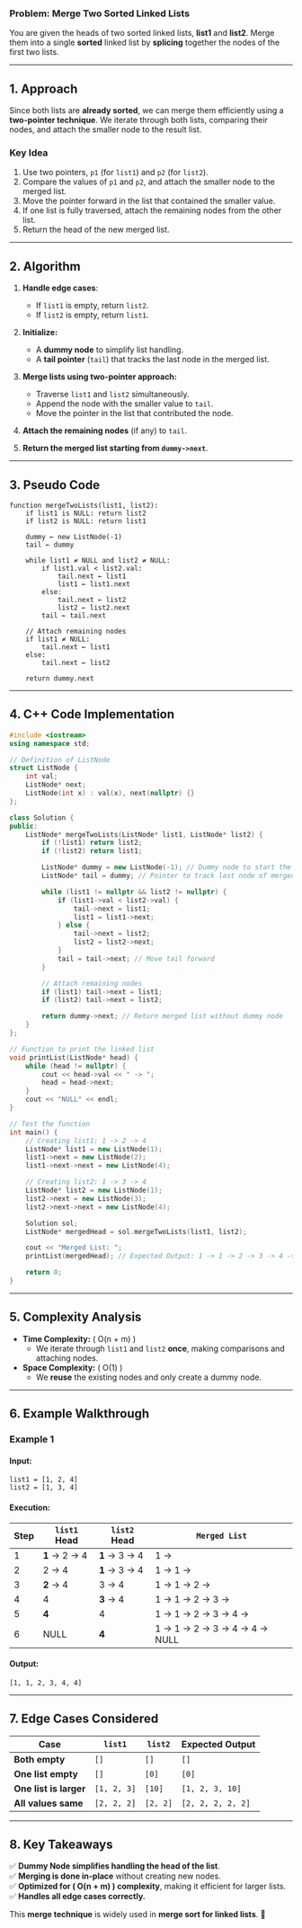 ### **Problem: Merge Two Sorted Linked Lists**
You are given the heads of two sorted linked lists, **list1** and **list2**. Merge them into a single **sorted** linked list by **splicing** together the nodes of the first two lists.

---

## **1. Approach**
Since both lists are **already sorted**, we can merge them efficiently using a **two-pointer technique**. We iterate through both lists, comparing their nodes, and attach the smaller node to the result list.

### **Key Idea**
1. Use two pointers, `p1` (for `list1`) and `p2` (for `list2`).
2. Compare the values of `p1` and `p2`, and attach the smaller node to the merged list.
3. Move the pointer forward in the list that contained the smaller value.
4. If one list is fully traversed, attach the remaining nodes from the other list.
5. Return the head of the new merged list.

---

## **2. Algorithm**
1. **Handle edge cases**:
   - If `list1` is empty, return `list2`.
   - If `list2` is empty, return `list1`.

2. **Initialize:**
   - A **dummy node** to simplify list handling.
   - A **tail pointer** (`tail`) that tracks the last node in the merged list.

3. **Merge lists using two-pointer approach:**
   - Traverse `list1` and `list2` simultaneously.
   - Append the node with the smaller value to `tail`.
   - Move the pointer in the list that contributed the node.

4. **Attach the remaining nodes** (if any) to `tail`.

5. **Return the merged list starting from `dummy->next`**.

---

## **3. Pseudo Code**
```
function mergeTwoLists(list1, list2):
    if list1 is NULL: return list2
    if list2 is NULL: return list1

    dummy ← new ListNode(-1)
    tail ← dummy

    while list1 ≠ NULL and list2 ≠ NULL:
        if list1.val < list2.val:
            tail.next ← list1
            list1 ← list1.next
        else:
            tail.next ← list2
            list2 ← list2.next
        tail ← tail.next

    // Attach remaining nodes
    if list1 ≠ NULL:
        tail.next ← list1
    else:
        tail.next ← list2

    return dummy.next
```

---

## **4. C++ Code Implementation**
```cpp
#include <iostream>
using namespace std;

// Definition of ListNode
struct ListNode {
    int val;
    ListNode* next;
    ListNode(int x) : val(x), next(nullptr) {}
};

class Solution {
public:
    ListNode* mergeTwoLists(ListNode* list1, ListNode* list2) {
        if (!list1) return list2;
        if (!list2) return list1;

        ListNode* dummy = new ListNode(-1); // Dummy node to start the new list
        ListNode* tail = dummy; // Pointer to track last node of merged list

        while (list1 != nullptr && list2 != nullptr) {
            if (list1->val < list2->val) {
                tail->next = list1;
                list1 = list1->next;
            } else {
                tail->next = list2;
                list2 = list2->next;
            }
            tail = tail->next; // Move tail forward
        }

        // Attach remaining nodes
        if (list1) tail->next = list1;
        if (list2) tail->next = list2;

        return dummy->next; // Return merged list without dummy node
    }
};

// Function to print the linked list
void printList(ListNode* head) {
    while (head != nullptr) {
        cout << head->val << " -> ";
        head = head->next;
    }
    cout << "NULL" << endl;
}

// Test the function
int main() {
    // Creating list1: 1 -> 2 -> 4
    ListNode* list1 = new ListNode(1);
    list1->next = new ListNode(2);
    list1->next->next = new ListNode(4);

    // Creating list2: 1 -> 3 -> 4
    ListNode* list2 = new ListNode(1);
    list2->next = new ListNode(3);
    list2->next->next = new ListNode(4);

    Solution sol;
    ListNode* mergedHead = sol.mergeTwoLists(list1, list2);

    cout << "Merged List: ";
    printList(mergedHead); // Expected Output: 1 -> 1 -> 2 -> 3 -> 4 -> 4 -> NULL

    return 0;
}
```

---

## **5. Complexity Analysis**
- **Time Complexity:** \( O(n + m) \)
  - We iterate through `list1` and `list2` **once**, making comparisons and attaching nodes.
- **Space Complexity:** \( O(1) \)
  - We **reuse** the existing nodes and only create a dummy node.

---

## **6. Example Walkthrough**

### **Example 1**
#### **Input:**
```plaintext
list1 = [1, 2, 4]
list2 = [1, 3, 4]
```
#### **Execution:**
| Step | `list1` Head | `list2` Head | `Merged List`  |
|------|-------------|-------------|---------------|
| 1    | **1** → 2 → 4 | **1** → 3 → 4 | 1 → |
| 2    | 2 → 4 | **1** → 3 → 4 | 1 → 1 → |
| 3    | **2** → 4 | 3 → 4 | 1 → 1 → 2 → |
| 4    | 4 | **3** → 4 | 1 → 1 → 2 → 3 → |
| 5    | **4** | 4 | 1 → 1 → 2 → 3 → 4 → |
| 6    | NULL | **4** | 1 → 1 → 2 → 3 → 4 → 4 → NULL |

#### **Output:**
```plaintext
[1, 1, 2, 3, 4, 4]
```

---

## **7. Edge Cases Considered**
| Case | `list1` | `list2` | Expected Output |
|------|--------|--------|----------------|
| **Both empty** | `[]` | `[]` | `[]` |
| **One list empty** | `[]` | `[0]` | `[0]` |
| **One list is larger** | `[1, 2, 3]` | `[10]` | `[1, 2, 3, 10]` |
| **All values same** | `[2, 2, 2]` | `[2, 2]` | `[2, 2, 2, 2, 2]` |

---

## **8. Key Takeaways**
✅ **Dummy Node simplifies handling the head of the list**.  
✅ **Merging is done in-place** without creating new nodes.  
✅ **Optimized for \( O(n + m) \) complexity**, making it efficient for larger lists.  
✅ **Handles all edge cases correctly.**

This **merge technique** is widely used in **merge sort for linked lists**. 🚀